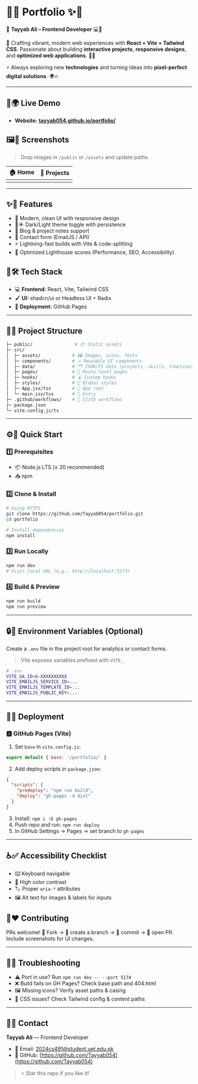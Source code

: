 # 🌈✨ Portfolio ✨🌈

💎 **Tayyab Ali – Frontend Developer** 💻🚀

🎨 Crafting vibrant, modern web experiences with **React + Vite + Tailwind CSS**. Passionate about building **interactive projects**, **responsive designs**, and **optimized web applications**. 🌟💡

⚡ Always exploring new **technologies** and turning ideas into **pixel-perfect digital solutions**. 🌍🔥

---

## 🔗🌍 Live Demo

* **Website:** [**tayyab054.github.io/portfolio/**](https://tayyab054.github.io/portfolio/ "https://tayyab054.github.io/portfolio/")

## 🖼️📸 Screenshots

> Drop images in `/public` or `/assets` and update paths.

| 🏠 Home | 💼 Projects |
| ------- | ----------- |
|         |             |

---

## ✨🌟 Features

* 🎨 Modern, clean UI with responsive design
* 🌙☀️ Dark/Light theme toggle with persistence
* 📝 Blog & project notes support
* 📩 Contact form (EmailJS / API)
* ⚡ Lightning-fast builds with Vite & code-splitting
* 💯 Optimized Lighthouse scores (Performance, SEO, Accessibility)

## 🧰🛠️ Tech Stack

* 💻 **Frontend:** React, Vite, Tailwind CSS
* 🖌️ **UI:** shadcn/ui or Headless UI + Radix
* 🚀 **Deployment:** GitHub Pages

---

## 📁📂 Project Structure

```bash
├─ public/                # 📦 Static assets
├─ src/
│  ├─ assets/            # 🖼️ Images, icons, fonts
│  ├─ components/        # ⚛️ Reusable UI components
│  ├─ data/              # 🗂️ JSON/TS data (projects, skills, timeline)
│  ├─ pages/             # 📄 Route-level pages
│  ├─ hooks/             # 🪝 Custom hooks
│  ├─ styles/            # 🎨 Global styles
│  ├─ App.jsx/tsx        # 🌟 App root
│  └─ main.jsx/tsx       # 🏁 Entry
├─ .github/workflows/    # 🤖 CI/CD workflows
├─ package.json
└─ vite.config.js/ts
```

---

## ⚙️🔧 Quick Start

### 1️⃣ Prerequisites

* 📦 Node.js LTS (≥ 20 recommended)
* 📥 npm

### 2️⃣ Clone & Install

```bash
# Using HTTPS
git clone https://github.com/Tayyab054/portfolio.git
cd portfolio

# Install dependencies
npm install
```

### 3️⃣ Run Locally

```bash
npm run dev
# Visit local URL (e.g., http://localhost:5173)
```

### 4️⃣ Build & Preview

```bash
npm run build
npm run preview
```

---

## 🔒🔑 Environment Variables (Optional)

Create a `.env` file in the project root for analytics or contact forms.

> Vite exposes variables prefixed with `VITE_`.

```bash
# .env
VITE_GA_ID=G-XXXXXXXXXX
VITE_EMAILJS_SERVICE_ID=...
VITE_EMAILJS_TEMPLATE_ID=...
VITE_EMAILJS_PUBLIC_KEY=...
```

---

## 🚢⚓ Deployment

### 🅰️ GitHub Pages (Vite)

1. Set `base` in `vite.config.js`:

```js
export default { base: '/portfolio/' }
```

2. Add deploy scripts in `package.json`:

```json
{
  "scripts": {
    "predeploy": "npm run build",
    "deploy": "gh-pages -d dist"
  }
}
```

3. Install: `npm i -D gh-pages`
4. Push repo and run: `npm run deploy`
5. In GitHub Settings → Pages → set branch to `gh-pages`

---

## ♿✅ Accessibility Checklist

* ⌨️ Keyboard navigable
* 🎨 High color contrast
* 🏷️ Proper `aria-*` attributes
* 🖼️ Alt text for images & labels for inputs

## 🤝❤️ Contributing

PRs welcome! 🍴 Fork → 🌿 create a branch → 💾 commit → 🔀 open PR. Include screenshots for UI changes.

---

## 🐞🔧 Troubleshooting

* ⚠️ Port in use? Run `npm run dev -- --port 5174`
* ❌ Build fails on GH Pages? Check base path and 404.html
* 🖼️ Missing icons? Verify asset paths & casing
* 🎨 CSS issues? Check Tailwind config & content paths

---

## 👋💼 Contact

**Tayyab Ali** — Frontend Developer

* 📧 Email: [2024cs491@student.uet.edu.pk](mailto:2024cs491@student.uet.edu.pk)
* 🐙 GitHub: [https://github.com/Tayyab054](https://github.com/Tayyab054)

> ⭐ Star this repo if you like it!


